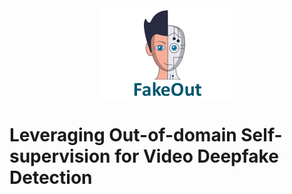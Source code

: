 <div align="center">
<img src="fakeout_logo.png" alt="logo"></img>
</div>


<!-- # FakeOut -->
# Leveraging Out-of-domain Self-supervision for Video Deepfake Detection
